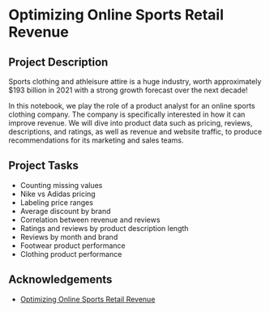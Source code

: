 # Optimizing Online Sports Retail Revenue

## Project Description

Sports clothing and athleisure attire is a huge industry, worth approximately $193 billion in 2021 with a strong growth forecast over the next decade!

In this notebook, we play the role of a product analyst for an online sports clothing company. The company is specifically interested in how it can improve revenue. We will dive into product data such as pricing, reviews, descriptions, and ratings, as well as revenue and website traffic, to produce recommendations for its marketing and sales teams.

## Project Tasks
- Counting missing values
- Nike vs Adidas pricing
- Labeling price ranges
- Average discount by brand
- Correlation between revenue and reviews
- Ratings and reviews by product description length
- Reviews by month and brand
- Footwear product performance
- Clothing product performance

## Acknowledgements
- [Optimizing Online Sports Retail Revenue](https://www.datacamp.com/projects/1442)
